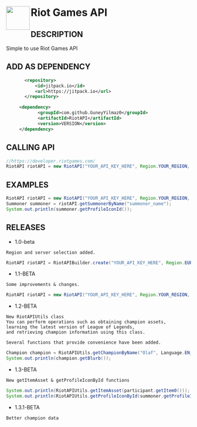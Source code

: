 <h1>Riot Games API
<img src="https://user-images.githubusercontent.com/63880117/226095441-175f1c45-ffaa-456a-b486-128deec3a8be.png" height="64" width="64" align="left" alt="">
</h1>

DESCRIPTION
-------------
 
 Simple to use Riot Games API
 
 
ADD AS DEPENDENCY
-------------
 
 ```xml
        <repository>
            <id>jitpack.io</id>
            <url>https://jitpack.io</url>
        </repository>
```
 
```xml
     <dependency>
            <groupId>com.github.GuneyYilmaz0</groupId>
            <artifactId>RiotAPI</artifactId>
            <version>VERSION</version>
     </dependency>
````

CALLING API
-------------

```java
//https://developer.riotgames.com/
RiotAPI riotAPI = new RiotAPI("YOUR_API_KEY_HERE", Region.YOUR_REGION, Server.YOUR_SERVER)
```

EXAMPLES
-------------

```java
RiotAPI riotAPI = new RiotAPI("YOUR_API_KEY_HERE", Region.YOUR_REGION, Server.YOUR_SERVER);
Summoner summoner = riotAPI.getSummonerByName("summoner_name");
System.out.println(summoner.getProfileIconId());
```

RELEASES
-------------
- 1.0-beta

```
Region and server selection added.
```
```java
RiotAPI riotAPI = RiotAPIBuilder.create("YOUR_API_KEY_HERE", Region.EUROPE, Server.TR1);
```

- 1.1-BETA

```
Some improvements & changes.
```
```java
RiotAPI riotAPI = new RiotAPI("YOUR_API_KEY_HERE", Region.YOUR_REGION, Server.YOUR_SERVER);
```

- 1.2-BETA

```
New RiotAPIUtils class
You can perform operations such as obtaining champion assets,
learning the latest version of League of Legends,
and retrieving champion information using this class.

Several functions that provide convenience have been added.
```
```java
Champion champion = RiotAPIUtils.getChampionByName("Olaf", Language.EN_US);
System.out.println(champion.getBlurb());
```

- 1.3-BETA

```
New getItemAsset & getProfileIconById functions
```
```java
System.out.println(RiotAPIUtils.getItemAsset(participant.getItem0()));
System.out.println(RiotAPIUtils.getProfileIconById(summoner.getProfileIconId()));
```

- 1.3.1-BETA

```
Better champion data
```

